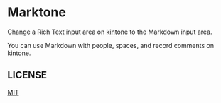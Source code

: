 # Marktone

Change a Rich Text input area on [kintone](https://kintone.cybozu.co.jp/) to the Markdown input area.

You can use Markdown with people, spaces, and record comments on kintone.

## LICENSE

[MIT](LICENSE)

